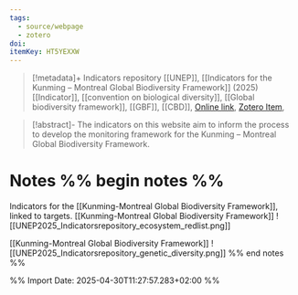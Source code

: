 ```yaml
---
tags:
  - source/webpage
  - zotero
doi: 
itemKey: HT5YEXXW
---
```

>[!metadata]+
> Indicators repository
> [[UNEP]], 
> [[Indicators for the Kunming – Montreal Global Biodiversity Framework]] (2025)
> [[Indicator]], [[convention on biological diversity]], [[Global biodiversity framework]], [[GBF]], [[CBD]], 
> [Online link](https://www.gbf-indicators.org/), [Zotero Item](zotero://select/library/items/HT5YEXXW), 

>[!abstract]-
>The indicators on this website aim to inform the process to develop the monitoring framework for the Kunming – Montreal Global Biodiversity Framework.

# Notes %% begin notes %%
Indicators for the [[Kunming-Montreal Global Biodiversity Framework]], linked to targets.
[[Kunming-Montreal Global Biodiversity Framework]]
![[UNEP2025_Indicatorsrepository_ecosystem_redlist.png]]

[[Kunming-Montreal Global Biodiversity Framework]]
![[UNEP2025_Indicatorsrepository_genetic_diversity.png]]
%% end notes %%




%% Import Date: 2025-04-30T11:27:57.283+02:00 %%
